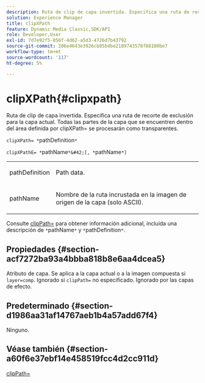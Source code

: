 ```yaml
---
description: Ruta de clip de capa invertida. Especifica una ruta de recorte de exclusión para la capa actual. Todas las partes de la capa que se encuentren dentro del área definida por clipXPath= se procesarán como transparentes.
solution: Experience Manager
title: clipXPath
feature: Dynamic Media Classic,SDK/API
role: Developer,User
exl-id: 7d7e92f5-856f-4d62-a5d3-4726d7b43792
source-git-commit: 206e4643e3926cb85b4be2189743578f88180be7
workflow-type: tm+mt
source-wordcount: '117'
ht-degree: 5%

---
```


# clipXPath{#clipxpath}

Ruta de clip de capa invertida. Especifica una ruta de recorte de exclusión para la capa actual. Todas las partes de la capa que se encuentren dentro del área definida por clipXPath= se procesarán como transparentes.

`clipXPath= *`pathDefinition`*`

`clipXPathE= *`pathName`*&#42;[, *`pathName`*]`

<table id="simpletable_27AFC3A694874CF8B673460820EFD90D"> 
 <tr class="strow"> 
  <td class="stentry"> <p><span class="codeph"> <span class="varname"> pathDefinition</span> </span> </p> </td> 
  <td class="stentry"> <p>Path data. </p></td> 
 </tr> 
 <tr class="strow"> 
  <td class="stentry"> <p><span class="codeph"> <span class="varname"> pathName</span> </span> </p> </td> 
  <td class="stentry"> <p>Nombre de la ruta incrustada en la imagen de origen de la capa (solo ASCII). </p></td> 
 </tr> 
</table>

Consulte [clipPath=](../../../../../is-api/http-ref/image-serving-api-ref/c-http-protocol-reference/c-command-reference/r-clippath.md#reference-8139b1b52dc54749b51b109521ddf83d) para obtener información adicional, incluida una descripción de `*`pathName`*` y `*`pathDefinition`*`.

## Propiedades {#section-acf7272ba93a4bbba818b8e6aa4dcea5}

Atributo de capa. Se aplica a la capa actual o a la imagen compuesta si `layer=comp`. Ignorado si `clipPath=` no especificado. Ignorado por las capas de efecto.

## Predeterminado {#section-d1986aa31af14767aeb1b4a57add67f4}

Ninguno.

## Véase también {#section-a60f6e37ebf14e458519fcc4d2cc911d}

[clipPath=](../../../../../is-api/http-ref/image-serving-api-ref/c-http-protocol-reference/c-command-reference/r-clippath.md#reference-8139b1b52dc54749b51b109521ddf83d)
